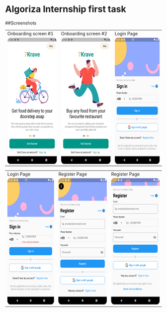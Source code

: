 # Algoriza Internship first task


##Screenshots


<table>
  <tr>
    <td>Onboarding screen #1</td>
     <td>Onboarding screen #2</td>
      <td>Login Page</td>
  
  </tr>
  <tr>
    <td><img src="https://github.com/sherief4/algoriza-task1/blob/main/screenshots/1.png" width=202 height=405></td>
      <td><img src="https://github.com/sherief4/algoriza-task1/blob/main/screenshots/2.png" width=202 height=405></td>
         <td><img src="https://github.com/sherief4/algoriza-task1/blob/main/screenshots/3.png" width=202 height=405></td>
  </tr>
 </table>

 <table>
  <tr>
   <td>Login Page</td>
    <td>Register Page</td>
     <td>Register Page</td>
  </tr>
  <tr>
  <td><img src="https://github.com/sherief4/algoriza-task1/blob/main/screenshots/4.png" width=202 height=405></td>
    <td><img src="https://github.com/sherief4/algoriza-task1/blob/main/screenshots/5.png" width=202 height=405></td>
    <td><img src="https://github.com/sherief4/algoriza-task1/blob/main/screenshots/6.png" width=202 height=405></td>

  </tr>
 </table>

